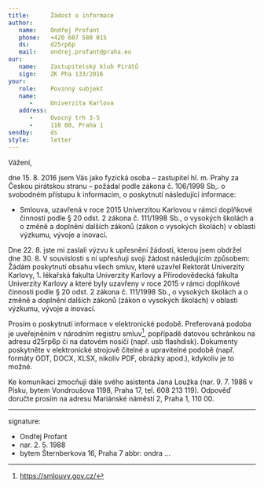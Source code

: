 ```yaml
---
title:      Žádost o informace
author:
   name:    Ondřej Profant
   phone:   +420 607 580 015
   ds:      d25rp6p
   mail:    ondrej.profant@praha.eu
our:
   name:    Zastupitelský klub Pirátů
   sign:    ZK Pha 133/2016
your:
   role:    Povinný subjekt
   name:    
      -     Univerzita Karlova
   address:
      -     Ovocný trh 3-5
      -     110 00, Praha 1
sendby:     ds
style:      letter
---
```


Vážení,

dne 15. 8. 2016 jsem Vás jako fyzická osoba – zastupitel hl. m. Prahy za Českou pirátskou stranu – požádal podle zákona č. 106/1999 Sb,. o svobodném přístupu k informacím, o poskytnutí následující informace:

* Smlouva, uzavřená v roce 2015 Univerzitou Karlovou v rámci doplňkové činnosti podle § 20 odst. 2 zákona č. 111/1998 Sb., o vysokých školách a o změně a doplnění dalších zákonů (zákon o vysokých školách) v oblasti výzkumu, vývoje a inovací.

Dne 22. 8. jste mi zaslali výzvu k upřesnění žádosti, kterou jsem obdržel dne 30. 8. V souvislosti s ní upřesňuji svoji žádost následujícím způsobem: Žádám poskytnutí obsahu všech smluv, které uzavřel Rektorát Univerzity Karlovy, 1. lékařská fakulta Univerzity Karlovy a Přírodovědecká fakulta Univerzity Karlovy a které byly uzavřeny v roce 2015 v rámci doplňkové činnosti podle § 20 odst. 2 zákona č. 111/1998 Sb., o vysokých školách a o změně a doplnění dalších zákonů (zákon o vysokých školách) v oblasti výzkumu, vývoje a inovací.

Prosím o poskytnutí informace v elektronické podobě. Preferovaná podoba je uveřejněním v národním registru smluv[^1], popřípadě datovou schránkou na adresu d25rp6p či na datovém nosiči (např. usb flashdisk). Dokumenty poskytněte v elektronické strojově čitelné a upravitelné podobě (např. formáty ODT, DOCX, XLSX, nikoliv PDF, obrázky apod.), kdykoliv je to možné.

Ke komunikaci zmocňuji dále svého asistenta Jana Loužka (nar. 9. 7. 1986 v Písku, bytem Vondroušova 1198, Praha 17, tel. 608 213 119). Odpověď doručte prosím na adresu Mariánské náměstí 2, Praha 1, 110 00.

[^1]: https://smlouvy.gov.cz/

---
signature: 
  - Ondřej Profant
  - nar. 2. 5. 1988
  - bytem Šternberkova 16, Praha 7
abbr:       ondra
...

